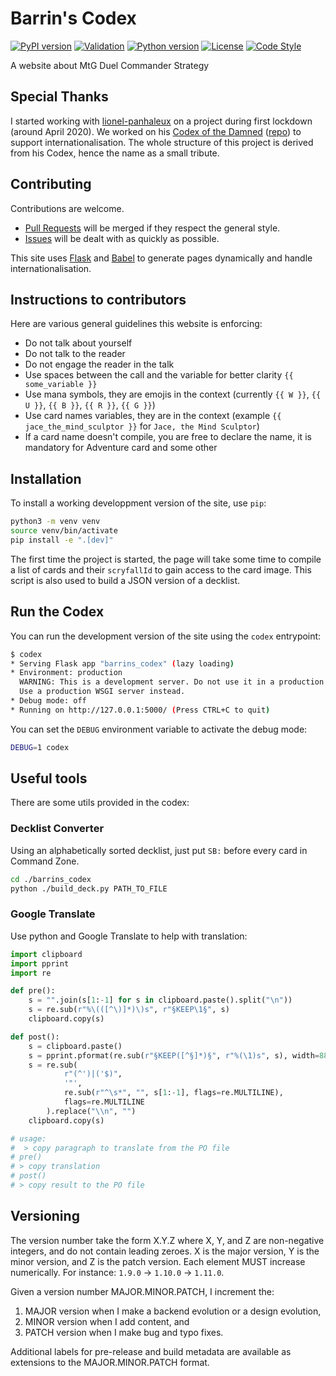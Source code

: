 # Barrin's Codex
[![PyPI version](https://badge.fury.io/py/vod-barrins-codex.svg)](https://badge.fury.io/py/vod-barrins-codex)
[![Validation](https://github.com/Spigushe/barrins-codex/actions/workflows/static.yml/badge.svg)](https://github.com/Spigushe/barrins-codex/actions/workflows/static.yml)
[![Python version](https://img.shields.io/badge/python-3.8-blue)](https://www.python.org/downloads/)
[![License](https://img.shields.io/badge/License-MIT-blue)](https://opensource.org/licenses/MIT)
[![Code Style](https://img.shields.io/badge/code%20style-black-black)](https://github.com/psf/black)

A website about MtG Duel Commander Strategy

## Special Thanks
I started working with [lionel-panhaleux](https://github.com/lionel-panhaleux) on a project during first lockdown (around April 2020).
We worked on his [Codex of the Damned](https://codex-of-the-damned.org/) ([repo](https://github.com/lionel-panhaleux/codex-of-the-damned)) to support internationalisation.
The whole structure of this project is derived from his Codex, hence the name as a small tribute.

## Contributing
Contributions are welcome.
- [Pull Requests](https://github.com/Spigushe/barrins-codex/pulls) will be merged if they respect the general style.
- [Issues](https://github.com/Spigushe/barrins-codex/issues) will be dealt with as quickly as possible.

This site uses [Flask](https://flask.palletsprojects.com) and [Babel](http://babel.pocoo.org)
to generate pages dynamically and handle internationalisation.

## Instructions to contributors
Here are various general guidelines this website is enforcing:
- Do not talk about yourself
- Do not talk to the reader
- Do not engage the reader in the talk
- Use spaces between the call and the variable for better clarity `{{ some_variable }}`
- Use mana symbols, they are emojis in the context (currently `{{ W }}`, `{{ U }}`, `{{ B }}`, `{{ R }}`, `{{ G }}`)
- Use card names variables, they are in the context (example `{{ jace_the_mind_sculptor }}` for `Jace, the Mind Sculptor`)
- If a card name doesn't compile, you are free to declare the name, it is mandatory for Adventure card and some other

## Installation
To install a working developpment version of the site, use `pip`:

```bash
python3 -m venv venv
source venv/bin/activate
pip install -e ".[dev]"
```

The first time the project is started, the page will take some time to compile a list of
cards and their `scryfallId` to gain access to the card image. This script is also used
to build a JSON version of a decklist.

## Run the Codex
You can run the development version of the site using the `codex` entrypoint:

```bash
$ codex
* Serving Flask app "barrins_codex" (lazy loading)
* Environment: production
  WARNING: This is a development server. Do not use it in a production deployment.
  Use a production WSGI server instead.
* Debug mode: off
* Running on http://127.0.0.1:5000/ (Press CTRL+C to quit)
```

You can set the `DEBUG` environment variable to activate the debug mode:

```bash
DEBUG=1 codex
```

## Useful tools

There are some utils provided in the codex:

### Decklist Converter
Using an alphabetically sorted decklist, just put `SB:` before every card in Command Zone.
```bash
cd ./barrins_codex
python ./build_deck.py PATH_TO_FILE
```

### Google Translate

Use python and Google Translate to help with translation:

```python
import clipboard
import pprint
import re

def pre():
    s = "".join(s[1:-1] for s in clipboard.paste().split("\n"))
    s = re.sub(r"%\(([^\)]*)\)s", r"§KEEP\1§", s)
    clipboard.copy(s)

def post():
    s = clipboard.paste()
    s = pprint.pformat(re.sub(r"§KEEP([^§]*)§", r"%(\1)s", s), width=88)
    s = re.sub(
            r"(^')|('$)",
            '"',
            re.sub(r"^\s*", "", s[1:-1], flags=re.MULTILINE),
            flags=re.MULTILINE
        ).replace("\\n", "")
    clipboard.copy(s)

# usage:
#  > copy paragraph to translate from the PO file
# pre()
# > copy translation
# post()
# > copy result to the PO file
```

## Versioning
The version number take the form X.Y.Z where X, Y, and Z are non-negative integers, and do not
contain leading zeroes. X is the major version, Y is the minor version, and Z is the patch version.
Each element MUST increase numerically. For instance: `1.9.0` -> `1.10.0` -> `1.11.0`.

Given a version number MAJOR.MINOR.PATCH, I increment the:
1. MAJOR version when I make a backend evolution or a design evolution,
1. MINOR version when I add content, and
1. PATCH version when I make bug and typo fixes.

Additional labels for pre-release and build metadata are available as extensions to the
MAJOR.MINOR.PATCH format.
